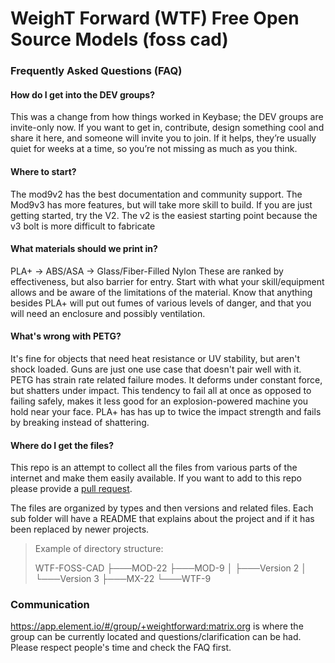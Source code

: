 # WeighT Forward (WTF) Free Open Source Models (foss cad)

### Frequently Asked Questions (FAQ)
#### How do I get into the DEV groups?
This was a change from how things worked in Keybase; the DEV groups are invite-only now. If you want to get in, contribute, design something cool and share it here, and someone will invite you to join. If it helps, they’re usually quiet for weeks at a time, so you’re not missing as much as you think.

#### Where to start?
The mod9v2 has the best documentation and community support. The Mod9v3 has more features, but will take more skill to build. If you are just getting started, try the V2.
The v2 is the easiest starting point because the v3 bolt is more difficult to fabricate

#### What materials should we print in?
PLA+ -> ABS/ASA -> Glass/Fiber-Filled Nylon
These are ranked by effectiveness, but also barrier for entry. Start with what your skill/equipment allows and be aware of the limitations of the material. Know that anything besides PLA+ will put out  fumes of various levels of danger, and that you will need an enclosure and possibly ventilation.

#### What's wrong with PETG?
It's fine for objects that need heat resistance or UV stability, but aren't shock loaded. Guns are just one use case that doesn't pair well with it. 
PETG has strain rate related failure modes. It deforms under constant force, but shatters under impact. This tendency to fail all at once as opposed to failing safely, makes it less good for an explosion-powered machine you hold near your face. PLA+ has has up to twice the impact strength and fails by breaking instead of shattering.

#### Where do I get the files?
This repo is an attempt to collect all the files from various parts of the internet and make them easily available. If you want to add to this repo please provide a [pull request](https://docs.github.com/en/github/collaborating-with-pull-requests/proposing-changes-to-your-work-with-pull-requests/about-pull-requests).

The files are organized by types and then versions and related files. Each sub folder will have a README that explains about the project and if it has been replaced by newer projects.

> Example of directory structure:
>
>WTF-FOSS-CAD
>├───MOD-22
>├───MOD-9
>│   ├───Version 2
>│   └───Version 3
>├───MX-22
>└───WTF-9


### Communication
https://app.element.io/#/group/+weightforward:matrix.org is where the group can be currently located and questions/clarification can be had. Please respect people's time and check the FAQ first.